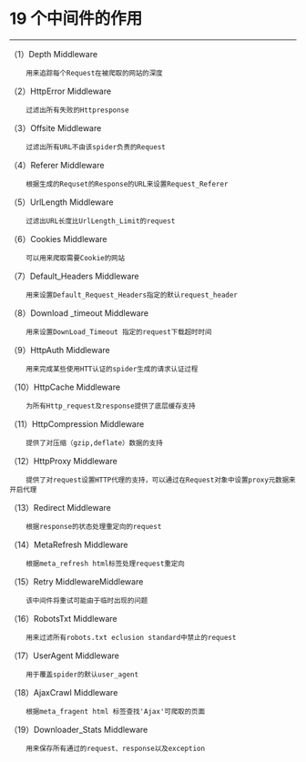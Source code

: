 
19 个中间件的作用
===

---

（1）Depth Middleware

        用来追踪每个Request在被爬取的网站的深度

（2）HttpError Middleware

        过滤出所有失败的Httpresponse

（3）Offsite Middleware

        过滤出所有URL不由该spider负责的Request

（4）Referer Middleware

        根据生成的Requset的Response的URL来设置Request_Referer

（5）UrlLength Middleware

        过滤出URL长度比UrlLength_Limit的request

（6）Cookies Middleware

        可以用来爬取需要Cookie的网站

（7）Default_Headers Middleware

        用来设置Default_Request_Headers指定的默认request_header

（8）Download _timeout Middleware

        用来设置DownLoad_Timeout 指定的request下载超时时间

（9）HttpAuth Middleware

        用来完成某些使用HTT认证的spider生成的请求认证过程

（10）HttpCache Middleware

        为所有Http_request及response提供了底层缓存支持

（11）HttpCompression Middleware

        提供了对压缩（gzip,deflate）数据的支持

（12）HttpProxy Middleware

        提供了对request设置HTTP代理的支持，可以通过在Request对象中设置proxy元数据来开启代理

（13）Redirect Middleware

        根据response的状态处理重定向的request

（14）MetaRefresh Middleware

        根据meta_refresh html标签处理request重定向

（15）Retry MiddlewareMiddleware

        该中间件将重试可能由于临时出现的问题

（16）RobotsTxt Middleware

        用来过滤所有robots.txt eclusion standard中禁止的request

（17）UserAgent Middleware

        用于覆盖spider的默认user_agent

（18）AjaxCrawl Middleware

        根据meta_fragent html 标签查找'Ajax'可爬取的页面

（19）Downloader_Stats Middleware

        用来保存所有通过的request、response以及exception
